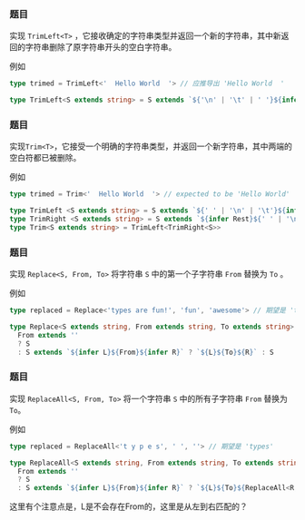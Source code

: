 ### 题目

实现 `TrimLeft<T>` ，它接收确定的字符串类型并返回一个新的字符串，其中新返回的字符串删除了原字符串开头的空白字符串。

例如

```ts
type trimed = TrimLeft<'  Hello World  '> // 应推导出 'Hello World  '
```

```ts
type TrimLeft<S extends string> = S extends `${'\n' | '\t' | ' '}${infer Right}` ? TrimLeft<Right> : S
```


### 题目

实现`Trim<T>`，它接受一个明确的字符串类型，并返回一个新字符串，其中两端的空白符都已被删除。

例如

```ts
type trimed = Trim<'  Hello World  '> // expected to be 'Hello World'
```


```ts
type TrimLeft <S extends string> = S extends `${' ' | '\n' | '\t'}${infer Rest}` ? TrimLeft<Rest> : S
type TrimRight <S extends string> = S extends `${infer Rest}${' ' | '\n' | '\t'}` ? TrimRight<Rest> : S
type Trim<S extends string> = TrimLeft<TrimRight<S>>
```


### 题目

实现 `Replace<S, From, To>` 将字符串 `S` 中的第一个子字符串 `From` 替换为 `To` 。

例如

```ts
type replaced = Replace<'types are fun!', 'fun', 'awesome'> // 期望是 'types are awesome!'
```
```ts
type Replace<S extends string, From extends string, To extends string> = 
  From extends '' 
  ? S 
  : S extends `${infer L}${From}${infer R}` ? `${L}${To}${R}` : S
```


### 题目

实现 `ReplaceAll<S, From, To>` 将一个字符串 `S` 中的所有子字符串 `From` 替换为 `To`。

例如

```ts
type replaced = ReplaceAll<'t y p e s', ' ', ''> // 期望是 'types'
```

```ts
type ReplaceAll<S extends string, From extends string, To extends string> = 
  From extends '' 
  ? S 
  : S extends `${infer L}${From}${infer R}` ? `${L}${To}${ReplaceAll<R, From, To>}` : S
```
这里有个注意点是，L是不会存在From的，这里是从左到右匹配的？
